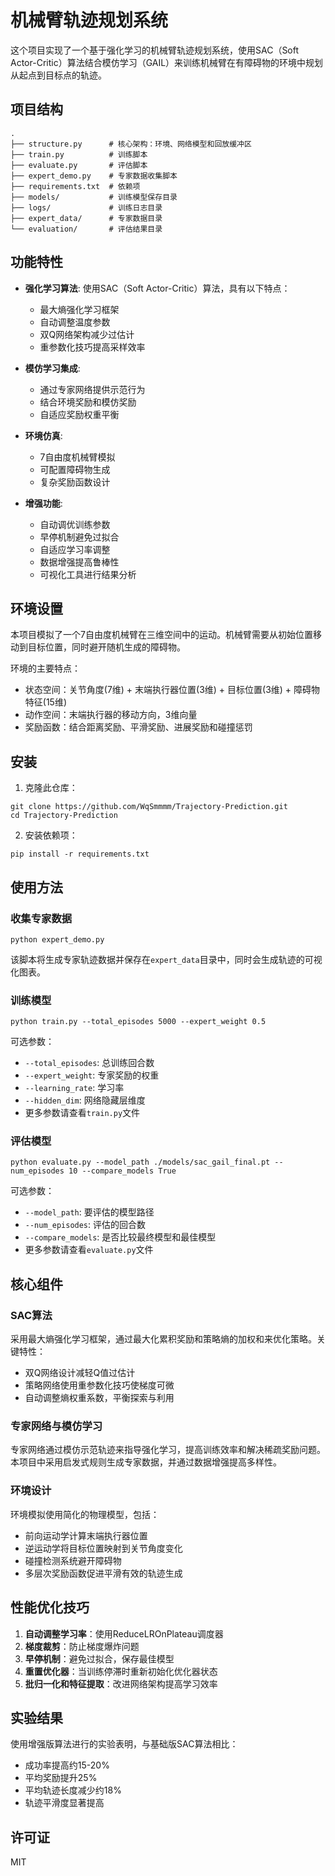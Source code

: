 # 机械臂轨迹规划系统

这个项目实现了一个基于强化学习的机械臂轨迹规划系统，使用SAC（Soft Actor-Critic）算法结合模仿学习（GAIL）来训练机械臂在有障碍物的环境中规划从起点到目标点的轨迹。

## 项目结构

```
.
├── structure.py      # 核心架构：环境、网络模型和回放缓冲区
├── train.py          # 训练脚本
├── evaluate.py       # 评估脚本
├── expert_demo.py    # 专家数据收集脚本
├── requirements.txt  # 依赖项
├── models/           # 训练模型保存目录
├── logs/             # 训练日志目录
├── expert_data/      # 专家数据目录
└── evaluation/       # 评估结果目录
```

## 功能特性

- **强化学习算法**: 使用SAC（Soft Actor-Critic）算法，具有以下特点：
  - 最大熵强化学习框架
  - 自动调整温度参数
  - 双Q网络架构减少过估计
  - 重参数化技巧提高采样效率

- **模仿学习集成**:
  - 通过专家网络提供示范行为
  - 结合环境奖励和模仿奖励
  - 自适应奖励权重平衡

- **环境仿真**:
  - 7自由度机械臂模拟
  - 可配置障碍物生成
  - 复杂奖励函数设计

- **增强功能**:
  - 自动调优训练参数
  - 早停机制避免过拟合
  - 自适应学习率调整
  - 数据增强提高鲁棒性
  - 可视化工具进行结果分析

## 环境设置

本项目模拟了一个7自由度机械臂在三维空间中的运动。机械臂需要从初始位置移动到目标位置，同时避开随机生成的障碍物。

环境的主要特点：
- 状态空间：关节角度(7维) + 末端执行器位置(3维) + 目标位置(3维) + 障碍物特征(15维)
- 动作空间：末端执行器的移动方向，3维向量
- 奖励函数：结合距离奖励、平滑奖励、进展奖励和碰撞惩罚

## 安装

1. 克隆此仓库：
```
git clone https://github.com/WqSmmmm/Trajectory-Prediction.git
cd Trajectory-Prediction
```

2. 安装依赖项：
```
pip install -r requirements.txt
```

## 使用方法

### 收集专家数据

```
python expert_demo.py
```

该脚本将生成专家轨迹数据并保存在`expert_data`目录中，同时会生成轨迹的可视化图表。

### 训练模型

```
python train.py --total_episodes 5000 --expert_weight 0.5
```

可选参数：
- `--total_episodes`: 总训练回合数
- `--expert_weight`: 专家奖励的权重
- `--learning_rate`: 学习率
- `--hidden_dim`: 网络隐藏层维度
- 更多参数请查看`train.py`文件

### 评估模型

```
python evaluate.py --model_path ./models/sac_gail_final.pt --num_episodes 10 --compare_models True
```

可选参数：
- `--model_path`: 要评估的模型路径
- `--num_episodes`: 评估的回合数
- `--compare_models`: 是否比较最终模型和最佳模型
- 更多参数请查看`evaluate.py`文件

## 核心组件

### SAC算法

采用最大熵强化学习框架，通过最大化累积奖励和策略熵的加权和来优化策略。关键特性：
- 双Q网络设计减轻Q值过估计
- 策略网络使用重参数化技巧使梯度可微
- 自动调整熵权重系数，平衡探索与利用

### 专家网络与模仿学习

专家网络通过模仿示范轨迹来指导强化学习，提高训练效率和解决稀疏奖励问题。本项目中采用启发式规则生成专家数据，并通过数据增强提高多样性。

### 环境设计

环境模拟使用简化的物理模型，包括：
- 前向运动学计算末端执行器位置
- 逆运动学将目标位置映射到关节角度变化
- 碰撞检测系统避开障碍物
- 多层次奖励函数促进平滑有效的轨迹生成

## 性能优化技巧

1. **自动调整学习率**：使用ReduceLROnPlateau调度器
2. **梯度裁剪**：防止梯度爆炸问题
3. **早停机制**：避免过拟合，保存最佳模型
4. **重置优化器**：当训练停滞时重新初始化优化器状态
5. **批归一化和特征提取**：改进网络架构提高学习效率

## 实验结果

使用增强版算法进行的实验表明，与基础版SAC算法相比：
- 成功率提高约15-20%
- 平均奖励提升25%
- 平均轨迹长度减少约18%
- 轨迹平滑度显著提高

## 许可证

MIT 
